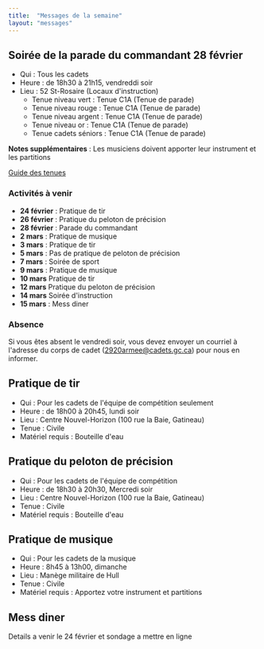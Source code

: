 ```yaml
---
title:  "Messages de la semaine"
layout: "messages"
---
```


## Soirée de la parade du commandant 28 février
- Qui : Tous les cadets
- Heure : de 18h30 à 21h15, vendreddi soir
- Lieu : 52 St-Rosaire (Locaux d'instruction) 
  - Tenue niveau vert : Tenue  C1A (Tenue de parade)
  - Tenue niveau rouge : Tenue C1A (Tenue de parade)
  - Tenue niveau argent : Tenue  C1A (Tenue de parade)
  - Tenue niveau or : Tenue  C1A (Tenue de parade)
  - Tenue cadets séniors : Tenue  C1A (Tenue de parade)
 
**Notes supplémentaires** : Les musiciens doivent apporter leur instrument et les partitions

[Guide des tenues](https://cc2920.ca/docs/ressources/guide_uniforme.v3.pdf)


### Activités à venir
 
- **24 février** : Pratique de tir
- **26 février** : Pratique du peloton de précision
- **28 février** : Parade du commandant
- **2 mars** : Pratique de musique
- **3 mars** : Pratique de tir
- **5 mars** : Pas de pratique de peloton de précision
- **7 mars** : Soirée de sport
- **9 mars** : Pratique de musique
- **10 mars** Pratique de tir
- **12 mars** Pratique du peloton de précision
- **14 mars** Soirée d'instruction
- **15 mars** : Mess diner

### Absence

Si vous êtes absent le vendredi soir, vous devez envoyer un courriel à l'adresse du corps de cadet (<2920armee@cadets.gc.ca>) pour nous en informer.

## Pratique de tir 

- Qui :  Pour les cadets de l'équipe de compétition seulement
- Heure : de 18h00 à 20h45, lundi soir
- Lieu : Centre Nouvel-Horizon (100 rue la Baie, Gatineau) 
- Tenue : Civile
- Matériel requis : Bouteille d'eau

## Pratique du peloton de précision

- Qui :  Pour les cadets de l'équipe de compétition
- Heure : de 18h30 à 20h30, Mercredi soir
- Lieu : Centre Nouvel-Horizon (100 rue la Baie, Gatineau) 
- Tenue : Civile
- Matériel requis : Bouteille d'eau

## Pratique de musique 

- Qui :  Pour les cadets de la musique
- Heure : 8h45 à 13h00, dimanche
- Lieu : Manège militaire de Hull
- Tenue : Civile 
- Matériel requis : Apportez votre instrument et partitions

## Mess diner
Details a venir le 24 février et sondage a mettre en ligne

